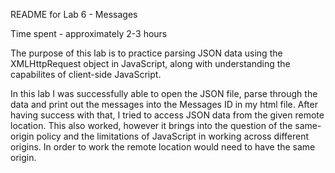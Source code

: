 README for Lab 6 - Messages

Time spent - approximately 2-3 hours

The purpose of this lab is to practice parsing JSON data using the XMLHttpRequest object in JavaScript, along with 
understanding the capabilites of client-side JavaScript.

In this lab I was successfully able to open the JSON file, parse through the data and print out the messages into the
Messages ID in my html file. After having success with that, I tried to access JSON data from the given remote location. 
This also worked, however it brings into the question of the same-origin policy and the limitations of JavaScript in working 
across different origins. In order to work the remote location would need to have the same origin.

